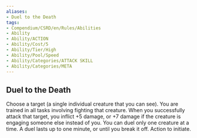 ```yaml
---
aliases:
- Duel to the Death
tags:
- Compendium/CSRD/en/Rules/Abilities
- Ability
- Ability/ACTION
- Ability/Cost/5
- Ability/Tier/High
- Ability/Pool/Speed
- Ability/Categories/ATTACK SKILL
- Ability/Categories/META
---
```


  
## Duel to the Death  
Choose a target (a single individual creature that you can see). You are trained in all tasks involving fighting that creature. When you successfully attack that target, you inflict +5 damage, or +7 damage if the creature is engaging someone else instead of you. You can duel only one creature at a time. A duel lasts up to one minute, or until you break it off. Action to initiate. 